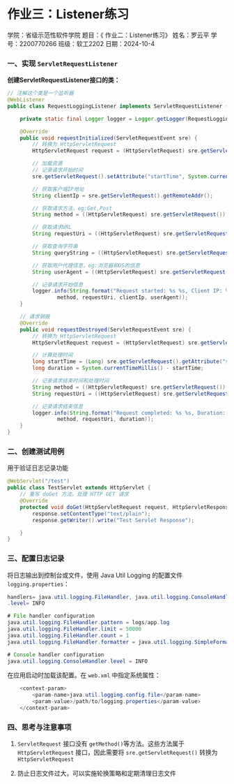 # 作业三：Listener练习

学院：省级示范性软件学院
题目：《 作业二：Listener练习》
姓名：罗云平
学号：2200770266
班级：软工2202
日期：2024-10-4

### 一、实现 `ServletRequestListener`

**创建ServletRequestListener接口的类：**

```java
// 注解这个类是一个监听器
@WebListener
public class RequestLoggingListener implements ServletRequestListener {

    private static final Logger logger = Logger.getLogger(RequestLoggingListener.class.getName());

    @Override
    public void requestInitialized(ServletRequestEvent sre) {
        // 转换为 HttpServletRequest
        HttpServletRequest request = (HttpServletRequest) sre.getServletRequest();

        // 加载资源
        // 记录请求开始时间
        sre.getServletRequest().setAttribute("startTime", System.currentTimeMillis());

        // 获取客户端IP地址
        String clientIp = sre.getServletRequest().getRemoteAddr();

        // 获取请求方法，eg:Get,Post
        String method = ((HttpServletRequest) sre.getServletRequest()).getMethod();

        // 获取请求URL
        String requestUri = ((HttpServletRequest) sre.getServletRequest()).getRequestURI();

        // 获取查询字符串
        String queryString = ((HttpServletRequest) sre.getServletRequest()).getQueryString();

        // 获取用户代理信息，eg:浏览器和OS的信息
        String userAgent = ((HttpServletRequest) sre.getServletRequest()).getHeader("User-Agent");

        // 记录请求开始信息
        logger.info(String.format("Request started: %s %s, Client IP: %s, User-Agent: %s",
                method, requestUri, clientIp, userAgent));
    }

    // 请求销毁
    @Override
    public void requestDestroyed(ServletRequestEvent sre) {
        // 转换为 HttpServletRequest
        HttpServletRequest request = (HttpServletRequest) sre.getServletRequest();

        // 计算处理时间
        long startTime = (Long) sre.getServletRequest().getAttribute("startTime");
        long duration = System.currentTimeMillis() - startTime;

        // 记录请求结束时间和处理时间
        String method = ((HttpServletRequest) sre.getServletRequest()).getMethod();
        String requestUri = ((HttpServletRequest) sre.getServletRequest()).getRequestURI();

        // 记录请求结束信息
        logger.info(String.format("Request completed: %s %s, Duration: %d ms",
                method, requestUri, duration));
    }
}


```



### 二、创建测试用例

用于验证日志记录功能

```java
@WebServlet("/test")
public class TestServlet extends HttpServlet {
    // 重写 doGet 方法，处理 HTTP GET 请求
    @Override
    protected void doGet(HttpServletRequest request, HttpServletResponse response) throws ServletException, IOException {
        response.setContentType("text/plain");
        response.getWriter().write("Test Servlet Response");

    }
}
```



### 三、配置日志记录

将日志输出到控制台或文件，使用 Java Util Logging 的配置文件 `logging.properties`：

```java
handlers= java.util.logging.FileHandler, java.util.logging.ConsoleHandler
.level= INFO

# File handler configuration
java.util.logging.FileHandler.pattern = logs/app.log
java.util.logging.FileHandler.limit = 50000
java.util.logging.FileHandler.count = 1
java.util.logging.FileHandler.formatter = java.util.logging.SimpleFormatter

# Console handler configuration
java.util.logging.ConsoleHandler.level = INFO
```

在应用启动时加载该配置。在 `web.xml` 中指定系统属性：

```java
    <context-param>
        <param-name>java.util.logging.config.file</param-name>
        <param-value>/path/to/logging.properties</param-value>
    </context-param>
```

### 四、思考与注意事项

1. `ServletRequest` 接口没有 `getMethod()`等方法。这些方法属于 `HttpServletRequest` 接口，因此需要将 `sre.getServletRequest()` 转换为 `HttpServletRequest`

2. 防止日志文件过大，可以实施轮换策略和定期清理日志文件

   

